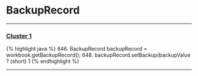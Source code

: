 # BackupRecord

***

### [Cluster 1](./1)
{% highlight java %}
646. BackupRecord backupRecord = workbook.getBackupRecord();
648. backupRecord.setBackup(backupValue ? (short) 1
{% endhighlight %}

***

